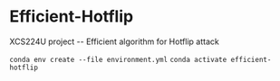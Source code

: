 # Efficient-Hotflip
XCS224U project -- Efficient algorithm for Hotflip attack 

`conda env create --file environment.yml`
`conda activate efficient-hotflip`